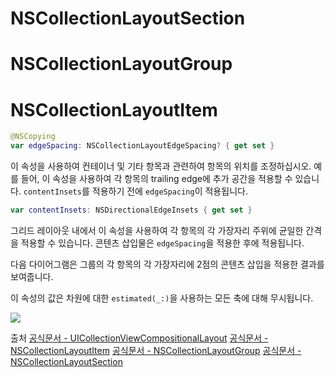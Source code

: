 

# NSCollectionLayoutSection
# NSCollectionLayoutGroup
# NSCollectionLayoutItem

```swift
@NSCopying
var edgeSpacing: NSCollectionLayoutEdgeSpacing? { get set }
```

이 속성을 사용하여 컨테이너 및 기타 항목과 관련하여 항목의 위치를 조정하십시오. 예를 들어, 이 속성을 사용하여 각 항목의 trailing edge에 추가 공간을 적용할 수 있습니다. `contentInsets`를 적용하기 전에 `edgeSpacing`이 적용됩니다.

```swift
var contentInsets: NSDirectionalEdgeInsets { get set }
```

그리드 레이아웃 내에서 이 속성을 사용하여 각 항목의 각 가장자리 주위에 균일한 간격을 적용할 수 있습니다. 콘텐츠 삽입물은 `edgeSpacing`을 적용한 후에 적용됩니다.

다음 다이어그램은 그룹의 각 항목의 각 가장자리에 2점의 콘텐츠 삽입을 적용한 결과를 보여줍니다.

이 속성의 값은 차원에 대한 `estimated(_:)`을 사용하는 모든 축에 대해 무시됩니다. 


<img src = "https://docs-assets.developer.apple.com/published/ed6f3751fc/NSCollectionLayoutItem-contentInsets~dark@2x.png">


출처
[공식문서 - UICollectionViewCompositionalLayout](https://developer.apple.com/documentation/uikit/uicollectionviewcompositionallayout)
[공식문서 - NSCollectionLayoutItem](https://developer.apple.com/documentation/uikit/nscollectionlayoutitem)
[공식문서 - NSCollectionLayoutGroup](https://developer.apple.com/documentation/uikit/nscollectionlayoutgroup)
[공식문서 - NSCollectionLayoutSection](https://developer.apple.com/documentation/uikit/nscollectionlayoutsection)